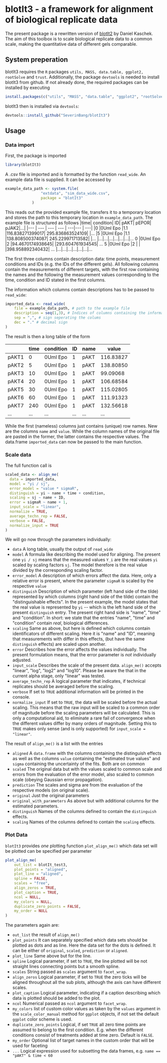 # blotIt3 - a framework for alignment of biological replicate data

The present package is a rewritten version of [blotIt2](https://github.com/dkaschek/blotIt2) by Daniel Kaschek. The aim of this toolbox is to scale biological replicate data to a common scale, making the quantitative data of different gels comparable.

## System preperation

blotIt3 requires the `R` packages `utils, MASS, data.table, ggplot2, rootSolve` and `trust`. Additionally, the package `devtools` is needed to install blotIt3 from github. If not already done, the required packages can be installed by executing

```r
install.packages(c("utils", "MASS", "data.table", "ggplot2", "rootSolve", "trust", "devtools"))
```
blotIt3 then is installed via `devtools`:
```r
devtools::install_github("SeverinBang/blotIt3")
```
## Usage

### Data import
First, the package is imported
```r
library(blotIt3)
```
A .csv file is imported and is formatted by the function `read_wide`. An example data file is supplied. It can be accessed by 
```r
example_data_path <- system.file(
                "extdata", "sim_data_wide.csv",
                package = "blotIt3"
            )
```
This reads out the provided example file, transfers it to a temporary location and stores the path to this temporary location in `example_data_path`.
The example file is structured as follows
|time|	condition|	ID|	pAKT|	pEPOR|	pJAK2|...|
|--- | --- | --- | --- | ---|--- | ---|
|0	|0Uml Epo	|1.1	|116.838271399017|	295.836863524109| |...
|5	|0Uml Epo	|1.1	|138.808500374087|	245.229971713582| |...
|...|...|...|...|...|...|...
0	|0Uml Epo	|2	|94.4670174938645|		|293.604761934545|	...
5	|0Uml Epo	|2	|	|	|398.958892340432|	...
|...|...|...|...|...|...|...

The first three columns contain description data: time points, measurement conditions and IDs (e.g. the IDs of the different gels). All following columns contain the measurements of different targets, with the first row containing the names and the following the measurement values corresponding to the time, condition and ID stated in the first columns.

The information which columns contain descriptions has to be passed to `read_wide`:
```r
imported_data <- read_wide(
    file = example_data_path, # path to the example file
    description = seq(1,3), # Indices of columns containing the information
    sep = ",", # sign seperating the colums
    dec = "." # decimal sign
)
```
The result is then a long table of the form

|    |time| condition| ID|  name |    value|
|--- | --- | --- | --- | ---|--- |
pAKT1|       0|  0Uml Epo|  1|  pAKT| 116.83827
pAKT2|       5|  0Uml Epo|  1|  pAKT| 138.80850
pAKT3|      10|  0Uml Epo|  1|  pAKT|  99.09068
pAKT4|      20|  0Uml Epo|  1|  pAKT| 106.68584
pAKT5|      30|  0Uml Epo|  1|  pAKT| 115.02805
pAKT6|      60|  0Uml Epo|  1|  pAKT| 111.91323
pAKT7|     240|  0Uml Epo|  1|  pAKT| 132.56618
|...|...| ...| ...|...|...|

While the first (nameless) columns just contains (unique) row names. New are the columns `name` and `value`. While the column names of the original file are pasted in the former, the latter contains the respective values.
The data.frame `imported_data` can now be passed to the main function.
### Scale data
The full function call is
```r
scaled_data <- align_me(
  data = imported_data,
  model = "yi / sj",
  error_model = "value * sigmaR",
  distinguish = yi ~ name + time + condition,
  scaling = sj ~ name + ID,
  error = sigmaR ~ name + 1,
  input_scale = "linear",
  normalize = TRUE,
  average_techn_rep = FALSE,
  verbose = FALSE,
  normalize_input = TRUE
)
```
We will go now through the parameters individually:
- `data` A long table, usually the output of `read_wide`
- `model` A formula like describing the model used for aligning. The present one `yi / sj` means that the measured values `Y_i` are the real values `yi` scaled by scaling factors `sj`. The model therefore is the real value divided by the corresponding scaling factor.
- `error_model` A description of which errors affect the data. Here, only a relative error is present, where the parameter `sigmaR` is scaled by the respective `value`
- `distinguish` Description of which parameter (left hand side of the tilde) represented by which columns (right hand side of the tilde) contain the "distinguishable effects". In the present example, the model states that the real value is represented by `yi` -- which is the left hand side of the present `distinguish` entry. The present right hand side is "name", "time" and "condition".
In short: we state that the entries "name", "time" and "condition" contain _real_, biological differences.
- `scaling` Same as above, but here is defined which columns contain identificators of different scaling. Here it is "name" and "ID", meaning that measurements with differ in this effects, (but have the same `distinguish` effects) are scaled upon another.
- `error` Describes how the error affects the values individually. The present formulation means, that the error parameter is _not_ individually adjusted.
- `input_scale` Describes the scale of the present data. `align_me()` accepts "linear", "log", "log2" and "log10". Please be aware the that in the current alpha stage, only "linear" was tested.
- `average_techn_rep` A logical parameter that indicates, if technical replicates should be averaged before the scaling.
- `verbose` If set to `TRUE` additional information will be printed in the console.
- `normalize_input` If set to `TRUE`, the data will be scaled before the actual scaling. This means that the raw input will be scaled to a common order of magnitude before the scaling parameters will be calculated. This is only a computational aid, to eliminate a rare fail of convergence when the different values differ by many orders of magnitude. Setting this to `TRUE` makes only sense (and is only supported) for `input_scale = "linear"`.

The result of `align_me()` is a list with the entries
- `aligned` A `data.frame` with the columns containing the distinguish effects as well as the columns `value` containing the "estimated true values" and `sigma` containing the uncertainty of the fits. Both are on common 
- `scaled` The original data but with the values scaled to common scale and errors from the evaluation of the error model, also scaled to common scale (obeying Gaussian error propagation).
- `prediction` The scales and sigma are from the evaluation of the respective models (on original scale).
- `original` Just the original parameters
- `original_with_parameters` As above but with additional columns for the estimated parameters. 
- `distinguish` Names of the columns defined to contain the `distinguish` effects.
- `scaling` Names of the columns defined to contain the `scaling` effects.

### Plot Data
`blotIt3` provides _one_ plotting function `plot_align_me()` which data set will be plotted can be specified per parameter
```r
plot_align_me(
    out_list = blotIt_test3,
    plot_points = "aligned",
    plot_line = "aligned",
    spline = FALSE,
    scales = "free",
    align_zeros = TRUE,
    plot_caption = TRUE,
    ncol = NULL,
    my_colors = NULL,
    duplicate_zero_points = FALSE,
    my_order = NULL
)
```
The parameters again are:
- `out_list` the result of `align_me()`
- `plot_points` It can separately specified which data sets should be plotted as dots and as line. Here the data set for the dots is defined. It can be either of `original`, `scaled`, `prediction` or `aligned`.
- `plot_line` Same above but for the line.
- `spline` Logical parameter, if set to `TRUE`, the line plotted will be not straight lines connecting points but a smooth spline.
- `scales` String passed as `scales` argument to `facet_wrap`.
- `align_zeros` Logical parameter, if set to `TRUE` the zero ticks will be aligned throughout all the sub plots, although the axis can have different scales.
- `plot_caption` Logical parameter, indicating if a caption describing which data is plotted should be added to the plot.
- `ncol` Numerical passed as `ncol` argument to `facet_wrap`.
- `my_colors` list of custom color values as taken by the `values` argument in the `scale_color_manual` method for `ggplot` objects, if not set the default `ggplot` color scheme is used.
- `duplicate_zero_points` Logical, if set `TRUE` all zero time points are assumed to belong to the first condition. E.g. when the different conditions consist of treatments added at time zero. Default is `FALSE`.
- `my_order` Optional list of target names in the custom order that will be used for faceting
- `...` Logical expression used for subsetting the data frames, e.g. `name == "pAKT" & time < 60`
